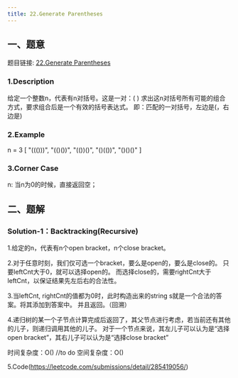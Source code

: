 ```yaml
---
title: 22.Generate Parentheses
---
```


## 一、题意
题目链接: [22.Generate Parentheses](https://leetcode.com/problems/generate-parentheses/)
### 1.Description
给定一个整数n，代表有n对括号。这是一对：( )
求出这n对括号所有可能的组合方式，要求组合后是一个有效的括号表达式。
即：匹配的一对括号，左边是(，右边是)
### 2.Example
n = 3
[
  "((()))",
  "(()())",
  "(())()",
  "()(())",
  "()()()"
]
### 3.Corner Case
n: 当n为0的时候，直接返回空；

## 二、题解
### Solution-1：Backtracking(Recursive)
1.给定的n，代表有n个open bracket，n个close bracket。

2.对于任意时刻，我们仅可选一个bracket，要么是open的，要么是close的。
只要leftCnt大于0，就可以选择open的。
而选择close的，需要rightCnt大于leftCnt，以保证结果先左后右的合法性。

3.当leftCnt, rightCnt的值都为0时，此时构造出来的string s就是一个合法的答案。将其添加到答案中。
并且返回。（回溯）

4.递归树的某一个子节点计算完成后返回了，其父节点进行考虑，若当前还有其他的儿子，则递归调用其他的儿子。
对于一个节点来说，其左儿子可以认为是“选择open bracket”，其右儿子可以认为是“选择close bracket”

时间复杂度：O() //to do 
空间复杂度：O()

5.Code(https://leetcode.com/submissions/detail/285419056/)











